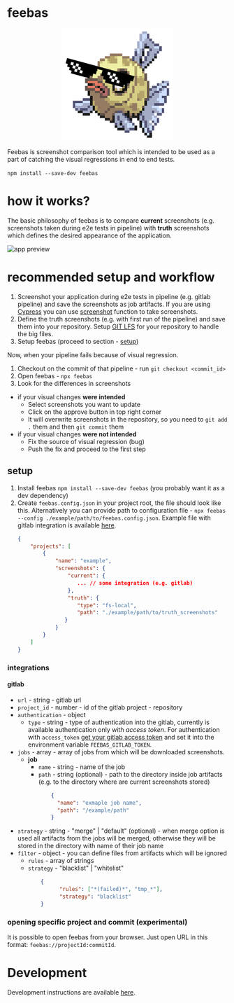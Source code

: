 # feebas

<p align="center">
    <img alt="feebas logo" src="./packages/desktop_app/src/favicon.256x256.png?raw=true">
</p>

Feebas is screenshot comparison tool which is intended to be used as a part of catching the visual regressions in end to end tests.

```npm install --save-dev feebas```

# how it works?

The basic philosophy of feebas is to compare __current__ screenshots (e.g. screenshots taken during e2e tests in pipeline) with __truth__ screenshots which defines the desired appearance of the application. 
 
 ![app preview](./docs/images/app_preview.png)
 
# recommended setup and workflow
 
1. Screenshot your application during e2e tests in pipeline (e.g. gitlab pipeline) and save the screenshots as job artifacts. If you are using [Cypress](https://github.com/cypress-io/cypress) you can use [screenshot](https://docs.cypress.io/api/commands/screenshot.html#Syntax) function to take screenshots.  
2. Define the truth screenshots (e.g. with first run of the pipeline) and save them into your repository. Setup [GIT LFS](https://git-lfs.github.com/) for your repository to handle the big files.
3. Setup feebas (proceed to section - [setup](#setup))

Now, when your pipeline fails because of visual regression. 

1. Checkout on the commit of that pipeline - run `git checkout <commit_id>`
2. Open feebas - `npx feebas`
3. Look for the differences in screenshots
 - if your visual changes __were intended__
   - Select screenshots you want to update
   - Click on the approve button in top right corner
   - It will overwrite screenshots in the repository, so you need to `git add .` them and then `git commit` them
 - if your visual changes __were not intended__
   - Fix the source of visual regression (bug)
   - Push the fix and proceed to the first step

## setup

1. Install feebas ```npm install --save-dev feebas``` (you probably want it as a dev dependency)
2. Create `feebas.config.json` in your project root, the file should look like this. Alternatively you can provide path to configuration file - `npx feebas --config ./example/path/to/feebas.config.json`. Example file with gitlab integration is available [here](./docs/Configuration.md).
    ```json
    {
        "projects": [
            {
                "name": "example",
                "screenshots": {
                    "current": {
                       ... // some integration (e.g. gitlab)
                    },
                    "truth": {
                       "type": "fs-local",
                       "path": "./example/path/to/truth_screenshots"
                   }
                }
            }
        ]
    }
    ``` 
   

### integrations

#### gitlab

- `url` - string - gitlab url
- `project_id` - number - id of the gitlab project - repository
- `authentication` - object
  - `type` - string - type of authentication into the gitlab, currently is available authentication only with _access token_. For authentication with `access_token` [get your gitlab access token](https://docs.gitlab.com/ee/user/profile/personal_access_tokens.html#creating-a-personal-access-token) and set it into the environment variable `FEEBAS_GITLAB_TOKEN`.
- `jobs` - array - array of jobs from which will be downloaded screenshots.
    - __job__
        - `name` - string - name of the job
        - `path` - string (optional) - path to the directory inside job artifacts (e.g. to the directory where are current screenshots stored)   
            ```json
                {
                  "name": "exmaple job name",
                  "path": "/example/path"
                }
            ```
- `strategy` - string - "merge" | "default" (optional) - when merge option is used all artifacts from the jobs will be merged, otherwise they will be stored in the directory with name of their job name
- `filter` - object - you can define files from artifacts which will be ignored
    - `rules` - array of strings
    - `strategy` - "blacklist" | "whitelist"
        ```json
            {
                  "rules": ["*(failed)*", "tmp_*"],
                  "strategy": "blacklist"
            }
         ```

### opening specific project and commit (experimental)

It is possible to open feebas from your browser. Just open URL in this format:
`feebas://projectId:commitId`. 

# Development

Development instructions are available [here](./docs/Development.md).